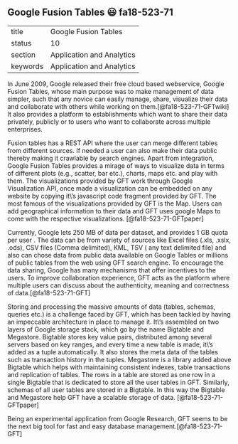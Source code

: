 ## Google Fusion Tables :smiley: fa18-523-71


|          |                           |
| -------- | ------------------------- |
| title    | Google Fusion Tables      | 
| status   | 10                        |
| section  | Application and Analytics |
| keywords | Application and Analytics |


In June 2009, Google released their free cloud based webservice, Google Fusion Tables, whose main purpose was to make management of data simpler, such that any novice can easily manage, share, visualize their data and collaborate with others while working on them.[@fa18-523-71-GFTwiki] It also provides a platform to establishments which want to share their data privately, publicly or to users who want to collaborate across multiple enterprises.  

Fusion tables has a REST API where the user can merge different tables from different sources. If needed a user can also make their data public thereby making it crawlable by search engines. Apart from integration, Google Fusion Tables provides a mirage of ways to visualize data in terms of different plots (e.g., scatter, bar etc.), charts, maps etc. and play with them. The visualizations provided by GFT work through Google Visualization API, once made a visualization can be embedded on any website by copying it\’s javascript code fragment provided by GFT.  The most famous of the visualizations provided by GFT is the Map. Users can add geographical information to their data and GFT uses google Maps to come with the respective visualizations. [@fa18-523-71-GFTpaper]

Currently, Google lets 250 MB of data per dataset, and provides 1 GB quota per user . The data can be from variety of sources like Excel files (.xls, .xslx, .ods), CSV files (Comma delimited), KML, TSV ( any text delimited file) and also can chose data from public data available on Google Tables or millions of public tables from the web using GFT search engine. To encourage the data sharing, Google has many mechanisms that offer incentives to the users. To improve collaboration experience, GFT acts as the platform where multiple users can discuss about the authenticity, meaning and correctness of data.[@fa18-523-71-GFT]

Storing and processing the massive amounts of data (tables, schemas, queries etc.) is a challenge faced by GFT, which has been tackled by having an impeccable architecture in place to manage it.  It\’s assembled on two layers of Google storage stack, which go by the name Bigtable and Megastore. Bigtable stores key value pairs, distributed among several servers based on key ranges, and every time a new table is made, it\’s added as a tuple automatically. It also stores the meta data of the tables such as transaction history in the tuples. Megastore is a library added above Bigtable which helps with maintaining consistent indexes, table transactions and replication of tables.  The rows in a table are stored as one row in a single Bigtable that is dedicated to store all the user tables in GFT. Similarly, schemas of all user tables are stored in a Bigtable. In this way the Bigtable and Megastore help GFT have a scalable storage of data. [@fa18-523-71-GFTpaper]

Being an experimental application from Google Research, GFT seems to be the next big tool for fast and easy database management.[@fa18-523-71-GFT]
